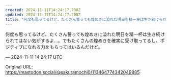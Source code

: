 ```yaml
---
created: 2024-11-11T14:24:17.708Z
updated: 2024-11-11T14:24:17.708Z
title: "何度も思ってるけど、たくさん誓っても煌めきに溢れた明日を精一杯は生き続けられては[...]"
---
```


<p>何度も思ってるけど、たくさん誓っても煌めきに溢れた明日を精一杯は生き続けられてはない気がするよ…。でもたくさんの煌めきを確実に受け取ってるし、ポジティブになれる力をもらってはいるんだけど。</p>

&mdash; 2024-11-11 14:24:17 UTC

Original URL: https://mastodon.social/@sakuramochi0/113464774342049885

